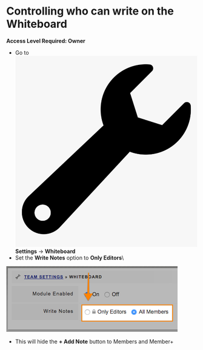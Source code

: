 # Controlling who can write on the Whiteboard

**Access Level Required: Owner**

* Go to ![](../../.gitbook/assets/wrench.png)**Settings** -> **Whiteboard**
* Set the **Write Notes** option to **Only Editors**\


![](<../../.gitbook/assets/controlling who can write on the whiteboard.png>)

* This will hide the **+ Add Note** button to Members and Member+
